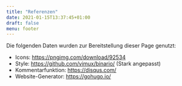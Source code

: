 ```yaml
---
title: "Referenzen"
date: 2021-01-15T13:37:45+01:00
draft: false
menu: footer
---
```

Die folgenden Daten wurden zur Bereitstellung dieser Page genutzt:
* Icons: https://pngimg.com/download/92534
* Style: https://github.com/vimux/binario/ (Stark angepasst)
* Kommentarfunktion: https://disqus.com/
* Website-Generator: https://gohugo.io/
